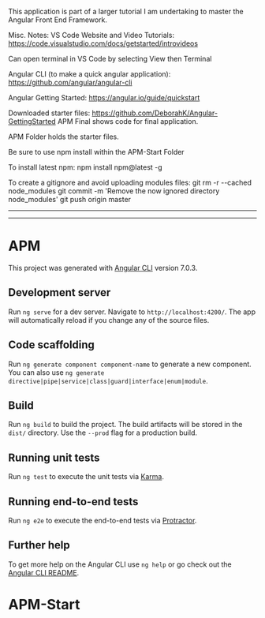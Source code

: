 This application is part of a larger tutorial I am undertaking to master the Angular Front End Framework.

Misc.  Notes:
VS Code Website and Video Tutorials:
https://code.visualstudio.com/docs/getstarted/introvideos

Can open terminal in VS Code by selecting View then Terminal

Angular CLI (to make a quick angular application):
https://github.com/angular/angular-cli

Angular Getting Started:
https://angular.io/guide/quickstart

Downloaded starter files:
https://github.com/DeborahK/Angular-GettingStarted
APM Final shows code for final application.


APM Folder holds the starter files.

Be sure to use npm install within the APM-Start Folder

To install latest npm:
npm install npm@latest -g

To create a gitignore and avoid uploading modules files:
git rm -r --cached node_modules
git commit -m 'Remove the now ignored directory node_modules'
git push origin master

- - -
- - -

# APM

This project was generated with [Angular CLI](https://github.com/angular/angular-cli) version 7.0.3.

## Development server

Run `ng serve` for a dev server. Navigate to `http://localhost:4200/`. The app will automatically reload if you change any of the source files.

## Code scaffolding

Run `ng generate component component-name` to generate a new component. You can also use `ng generate directive|pipe|service|class|guard|interface|enum|module`.

## Build

Run `ng build` to build the project. The build artifacts will be stored in the `dist/` directory. Use the `--prod` flag for a production build.

## Running unit tests

Run `ng test` to execute the unit tests via [Karma](https://karma-runner.github.io).

## Running end-to-end tests

Run `ng e2e` to execute the end-to-end tests via [Protractor](http://www.protractortest.org/).

## Further help

To get more help on the Angular CLI use `ng help` or go check out the [Angular CLI README](https://github.com/angular/angular-cli/blob/master/README.md).
# APM-Start
